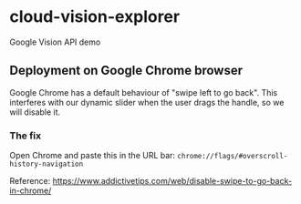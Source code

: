 # cloud-vision-explorer
Google Vision API demo

## Deployment on Google Chrome browser

Google Chrome has a default behaviour of "swipe left to go back". 
This interferes with our dynamic slider when the user drags the handle, so we will disable it.  

### The fix

Open Chrome and paste this in the URL bar: `chrome://flags/#overscroll-history-navigation`

Reference: https://www.addictivetips.com/web/disable-swipe-to-go-back-in-chrome/
